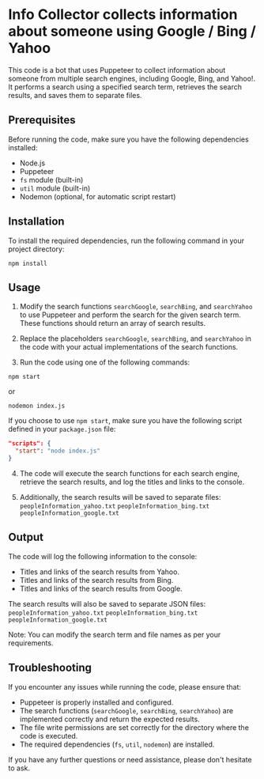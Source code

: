 # Info Collector collects information about someone using Google / Bing / Yahoo

This code is a bot that uses Puppeteer to collect information about someone from multiple search engines, including Google, Bing, and Yahoo!. It performs a search using a specified search term, retrieves the search results, and saves them to separate files.

## Prerequisites

Before running the code, make sure you have the following dependencies installed:

- Node.js
- Puppeteer
- `fs` module (built-in)
- `util` module (built-in)
- Nodemon (optional, for automatic script restart)

## Installation

To install the required dependencies, run the following command in your project directory:

```
npm install
```

## Usage

1. Modify the search functions `searchGoogle`, `searchBing`, and `searchYahoo` to use Puppeteer and perform the search for the given search term. These functions should return an array of search results.

2. Replace the placeholders `searchGoogle`, `searchBing`, and `searchYahoo` in the code with your actual implementations of the search functions.

3. Run the code using one of the following commands:

```
npm start
```
or
```
nodemon index.js
```

If you choose to use `npm start`, make sure you have the following script defined in your `package.json` file:

```json
"scripts": {
  "start": "node index.js"
}
```

4. The code will execute the search functions for each search engine, retrieve the search results, and log the titles and links to the console.

5. Additionally, the search results will be saved to separate files: 
`peopleInformation_yahoo.txt`
`peopleInformation_bing.txt`
`peopleInformation_google.txt`

## Output

The code will log the following information to the console:

- Titles and links of the search results from Yahoo.
- Titles and links of the search results from Bing.
- Titles and links of the search results from Google.

The search results will also be saved to separate JSON files:
`peopleInformation_yahoo.txt`
`peopleInformation_bing.txt`
`peopleInformation_google.txt`

Note: You can modify the search term and file names as per your requirements.

## Troubleshooting

If you encounter any issues while running the code, please ensure that:

- Puppeteer is properly installed and configured.
- The search functions (`searchGoogle`, `searchBing`, `searchYahoo`) are implemented correctly and return the expected results.
- The file write permissions are set correctly for the directory where the code is executed.
- The required dependencies (`fs`, `util`, `nodemon`) are installed.

If you have any further questions or need assistance, please don't hesitate to ask.
